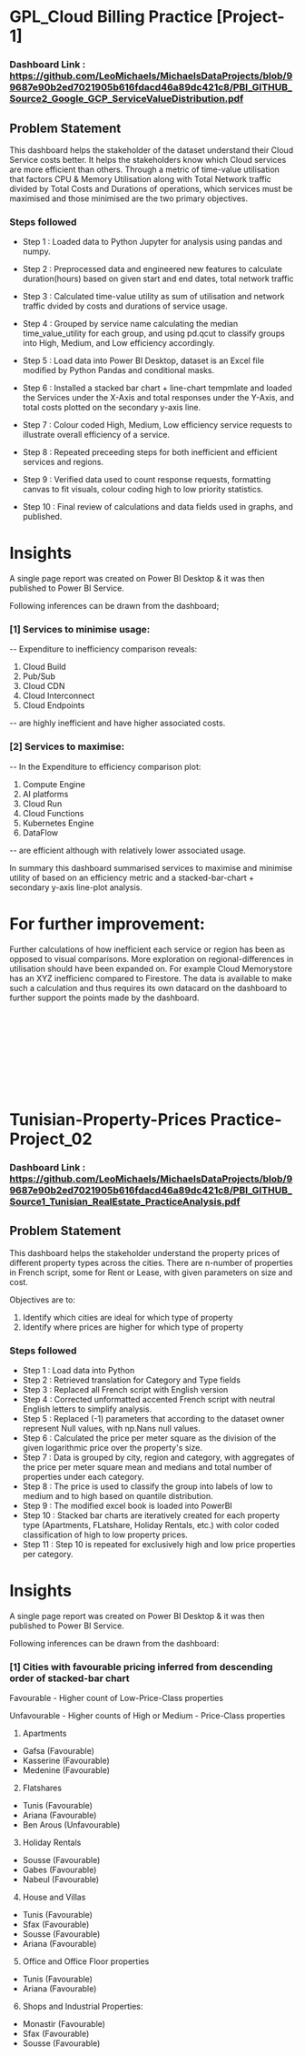 # GPL_Cloud Billing Practice [Project-1]

### Dashboard Link : https://github.com/LeoMichaels/MichaelsDataProjects/blob/99687e90b2ed7021905b616fdacd46a89dc421c8/PBI_GITHUB_Source2_Google_GCP_ServiceValueDistribution.pdf

## Problem Statement

This dashboard helps the stakeholder of the dataset understand their Cloud Service costs better. It helps the stakeholders know which Cloud services are more efficient than others. Through a metric of time-value utilisation that factors CPU & Memory Utilisation along with Total Network traffic divided by Total Costs and Durations of operations, which services must be maximised and those minimised are the two primary objectives.


### Steps followed 

- Step 1 : Loaded data to Python Jupyter for analysis using pandas and numpy.

- Step 2 : Preprocessed data and engineered new features to calculate duration(hours) based on given start and end dates, total network traffic

- Step 3 : Calculated time-value utility as sum of utilisation and network traffic dvided by costs and durations of service usage.

- Step 4 : Grouped by service name calculating the median time_value_utility for each group, and using pd.qcut to classify groups into High, Medium, and Low efficiency accordingly.

- Step 5 : Load data into Power BI Desktop, dataset is an Excel file modified by Python Pandas and conditional masks. 

- Step 6 : Installed a stacked bar chart + line-chart tempmlate and loaded the Services under the X-Axis and total responses under the Y-Axis, and total costs plotted on the secondary y-axis line. 

- Step 7 : Colour coded High, Medium, Low efficiency service requests to illustrate overall efficiency of a service.

- Step 8 : Repeated preceeding steps for both inefficient and efficient services and regions.

- Step 9 : Verified data used to count response requests, formatting canvas to fit visuals, colour coding high to low priority statistics.

- Step 10 : Final review of calculations and data fields used in graphs, and published.


# Insights

A single page report was created on Power BI Desktop & it was then published to Power BI Service.

Following inferences can be drawn from the dashboard;

### [1] Services to minimise usage:
-- Expenditure to inefficiency comparison reveals: 
1. Cloud Build
2. Pub/Sub
3. Cloud CDN
4. Cloud Interconnect
5. Cloud Endpoints

-- are highly inefficient and have higher associated costs.

### [2] Services to maximise:
-- In the Expenditure to efficiency comparison plot:
1. Compute Engine
2. AI platforms
3. Cloud Run
4. Cloud Functions
5. Kubernetes Engine
6. DataFlow

-- are efficient although with relatively lower associated usage.

In summary this dashboard summarised services to maximise and minimise utility of based on an efficiency metric and a stacked-bar-chart + secondary y-axis line-plot analysis.

# For further improvement:
Further calculations of how inefficient each service or region has been as opposed to visual comparisons. More exploration on regional-differences in utilisation should have been expanded on. For example Cloud Memorystore has an XYZ inefficienc compared to Firestore. The data is available to make such a calculation and thus requires its own datacard on the dashboard to further support the points made by the dashboard.


<br />
<br />
<br />
<br />
<br />
<br />
<br />
<br />

# Tunisian-Property-Prices Practice-Project_02

### Dashboard Link : https://github.com/LeoMichaels/MichaelsDataProjects/blob/99687e90b2ed7021905b616fdacd46a89dc421c8/PBI_GITHUB_Source1_Tunisian_RealEstate_PracticeAnalysis.pdf

## Problem Statement

This dashboard helps the stakeholder understand the property prices of different property types across the cities. There are n-number of properties in French script, some for Rent or Lease, with given parameters on size and cost.

Objectives are to:
1. Identify which cities are ideal for which type of property
2. Identify where prices are higher for which type of property


### Steps followed 

- Step 1 : Load data into Python
- Step 2 : Retrieved translation for Category and Type fields
- Step 3 : Replaced all French script with English version
- Step 4 : Corrected unformatted accented French script with neutral English letters to simplify analysis.
- Step 5 : Replaced (-1) parameters that according to the dataset owner represent Null values, with np.Nans null values.
- Step 6 : Calculated the price per meter square as the division of the given logarithmic price over the property's size.
- Step 7 : Data is grouped by city, region and category, with aggregates of the price per meter square mean and medians and total number of properties under each category.
- Step 8 : The price is used to classify the group into labels of low to medium and to high based on quantile distribution.
- Step 9 : The modified excel book is loaded into PowerBI
- Step 10 : Stacked bar charts are iteratively created for each property type (Apartments, FLatshare, Holiday Rentals, etc.) with color coded classification of high to low property prices.
- Step 11 : Step 10 is repeated for exclusively high and low price properties per category.

# Insights

A single page report was created on Power BI Desktop & it was then published to Power BI Service.

Following inferences can be drawn from the dashboard:

### [1] Cities with favourable pricing inferred from descending order of stacked-bar chart

Favourable - Higher count of Low-Price-Class properties

Unfavourable - Higher counts of High or Medium - Price-Class properties

1. Apartments
* Gafsa (Favourable)
* Kasserine (Favourable)
* Medenine (Favourable)

2. Flatshares
* Tunis (Favourable)
* Ariana (Favourable)
* Ben Arous (Unfavourable)

3. Holiday Rentals
* Sousse (Favourable)
* Gabes (Favourable)
* Nabeul (Favourable)

4. House and Villas
* Tunis (Favourable)
* Sfax (Favourable)
* Sousse (Favourable)
* Ariana (Favourable)

5. Office and Office Floor properties
* Tunis (Favourable)
* Ariana (Favourable)

6. Shops and Industrial Properties:
* Monastir (Favourable)
* Sfax (Favourable)
* Sousse (Favourable)
